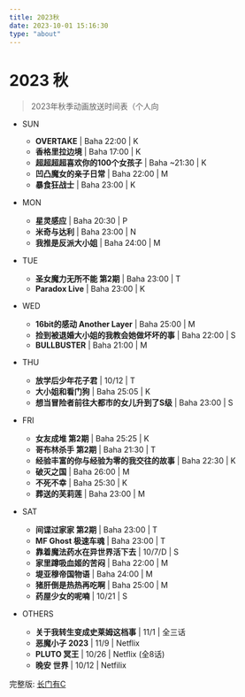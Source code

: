 ```yaml
---
title: 2023秋
date: 2023-10-01 15:16:30
type: "about"
---
```


# 2023 秋

> 2023年秋季动画放送时间表（个人向

- SUN
    * **OVERTAKE** | Baha 22:00 | K
    * **香格里拉边境** | Baha 17:00 | K
    * **超超超超喜欢你的100个女孩子** | Baha ~21:30 | K
    * **凹凸魔女的亲子日常** | Baha 22:00 | M
    * **暴食狂战士** | Baha 23:00 | K

- MON
    * **星灵感应** | Baha 20:30 | P
    * **米奇与达利** | Baha 23:00 | N
    * **我推是反派大小姐** | Baha 24:00 | M

- TUE
    * **圣女魔力无所不能 第2期** | Baha 23:00 | T
    * **Paradox Live** | Baha 23:00 | K

- WED
    * **16bit的感动 Another Layer** | Baha 25:00 | M
    * **捡到被退婚大小姐的我教会她做坏坏的事** | Baha 22:00 | S
    * **BULLBUSTER** | Baha 21:00 | M

- THU
    * **放学后少年花子君** | 10/12 | T
    * **大小姐和看门狗** | Baha 25:05 | K
    * **想当冒险者前往大都市的女儿升到了S级** | Baha 23:00 | S

- FRI
    * **女友成堆 第2期** | Baha 25:25 | K
    * **哥布林杀手 第2期** | Baha 21:30 | T
    * **经验丰富的你与经验为零的我交往的故事** | Baha 22:30 | K
    * **破灭之国** | Baha 26:00 | M
    * **不死不幸** | Baha 25:30 | K
    * **葬送的芙莉莲** | Baha 23:00 | M

- SAT
    * **间谍过家家 第2期** | Baha 23:00 | T
    * **MF Ghost 极速车魂** | Baha 23:00 | T
    * **靠着魔法药水在异世界活下去** | 10/7/D | S
    * **家里蹲吸血姬的苦闷** | Baha 22:00 | M
    * **堤亚穆帝国物语** | Baha 24:00 | M
    * **猪肝倒是热热再吃啊** | Baha 25:00 | M
    * **药屋少女的呢喃** | 10/21 | S

- OTHERS
    * **关于我转生变成史莱姆这档事** | 11/1 | 全三话
    * **恶魔小子 2023** | 11/9 | Netflix 
    * **PLUTO 冥王** | 10/26 | Netflix (全8话)
    * **晚安 世界** | 10/12 | Netfilix



<!-- 下图来自[长门有C](https://www.bilibili.com/video/BV1vu411372v) ： -->
<!---->
<!-- ![2023-09-30_13-07](https://s2.loli.net/2023/10/02/Xrb2MZfHqUkYmWa.png) -->

完整版: [ 长门有C ](https://yuc.wiki/202310/)

